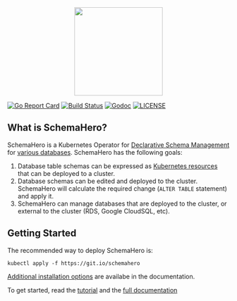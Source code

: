 <div style="width: 100%; text-align: center"><img src="/schemahero/schemahero/raw/master/schemahero_logo.svg?sanitize=true" style="height: 200px" /></div>

[![Go Report Card](https://goreportcard.com/badge/github.com/schemahero/schemahero?style=flat-square)](https://goreportcard.com/report/github.com/schemahero/schemahero)
[![Build Status](https://badge.buildkite.com/deaf7798e8cc5f726c9684514a4e63285123481ee410aad94e.svg?branch=master)](https://buildkite.com/replicated/schemahero)
[![Godoc](http://img.shields.io/badge/go-documentation-blue.svg?style=flat-square)](https://godoc.org/github.com/schemahero/schemahero)
[![LICENSE](https://img.shields.io/github/license/schemahero/schemahero.svg?style=flat-square)](https://github.com/schemahero/schemahero/blob/master/LICENSE)

## What is SchemaHero?

SchemaHero is a Kubernetes Operator for [Declarative Schema Management](https://schemahero.io/docs/concepts/declarative-schema-management/) for [various databases](https://schemahero.io/docs/databases//). SchemaHero has the following goals:

1. Database table schemas can be expressed as [Kubernetes resources](https://schemahero.io/docs/managing-tables/creating-tables/) that can be deployed to a cluster.
2. Database schemas can be edited and deployed to the cluster. SchemaHero will calculate the required change (`ALTER TABLE` statement) and apply it.
3. SchemaHero can manage databases that are deployed to the cluster, or external to the cluster (RDS, Google CloudSQL, etc).

## Getting Started

The recommended way to deploy SchemaHero is:

```
kubectl apply -f https://git.io/schemahero
```

[Additional installation options](https://git.io/schemahero) are availabe in the documentation.

To get started, read the [tutorial](https://schemahero.io/tutorial/) and the [full documentation](https://schemahero.io/docs/)

